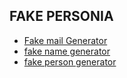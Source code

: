 ## FAKE PERSONIA
* [Fake mail Generator](http://www.fakemailgenerator.com)
* [fake name generator](https://www.fakenamegenerator.com/)
* [fake person generator](https://www.fakepersongenerator.com/Index)
